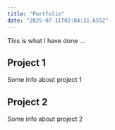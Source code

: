 ```yaml
---
title: "Portfolio"
date: "2025-07-11T02:04:31.655Z"
---
```



This is what I have done …


## Project 1

Some info about project 1


## Project 2

Some info about project 2

